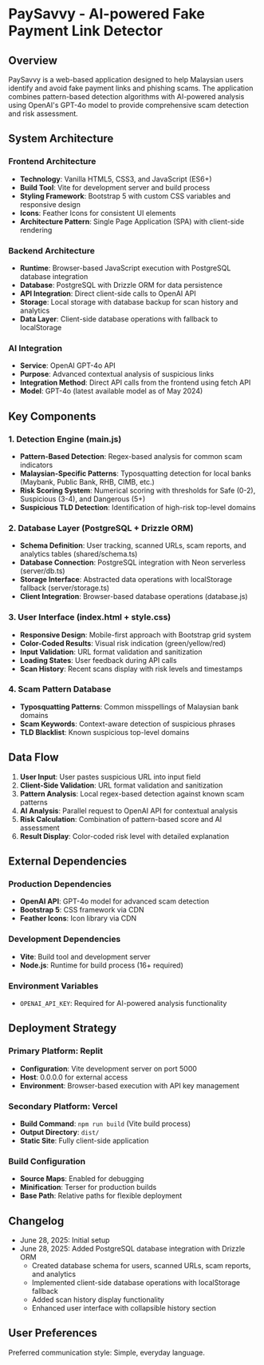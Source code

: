 # PaySavvy - AI-powered Fake Payment Link Detector

## Overview

PaySavvy is a web-based application designed to help Malaysian users identify and avoid fake payment links and phishing scams. The application combines pattern-based detection algorithms with AI-powered analysis using OpenAI's GPT-4o model to provide comprehensive scam detection and risk assessment.

## System Architecture

### Frontend Architecture
- **Technology**: Vanilla HTML5, CSS3, and JavaScript (ES6+)
- **Build Tool**: Vite for development server and build process
- **Styling Framework**: Bootstrap 5 with custom CSS variables and responsive design
- **Icons**: Feather Icons for consistent UI elements
- **Architecture Pattern**: Single Page Application (SPA) with client-side rendering

### Backend Architecture
- **Runtime**: Browser-based JavaScript execution with PostgreSQL database integration
- **Database**: PostgreSQL with Drizzle ORM for data persistence
- **API Integration**: Direct client-side calls to OpenAI API
- **Storage**: Local storage with database backup for scan history and analytics
- **Data Layer**: Client-side database operations with fallback to localStorage

### AI Integration
- **Service**: OpenAI GPT-4o API
- **Purpose**: Advanced contextual analysis of suspicious links
- **Integration Method**: Direct API calls from the frontend using fetch API
- **Model**: GPT-4o (latest available model as of May 2024)

## Key Components

### 1. Detection Engine (main.js)
- **Pattern-Based Detection**: Regex-based analysis for common scam indicators
- **Malaysian-Specific Patterns**: Typosquatting detection for local banks (Maybank, Public Bank, RHB, CIMB, etc.)
- **Risk Scoring System**: Numerical scoring with thresholds for Safe (0-2), Suspicious (3-4), and Dangerous (5+)
- **Suspicious TLD Detection**: Identification of high-risk top-level domains

### 2. Database Layer (PostgreSQL + Drizzle ORM)
- **Schema Definition**: User tracking, scanned URLs, scam reports, and analytics tables (shared/schema.ts)
- **Database Connection**: PostgreSQL integration with Neon serverless (server/db.ts)
- **Storage Interface**: Abstracted data operations with localStorage fallback (server/storage.ts)
- **Client Integration**: Browser-based database operations (database.js)

### 3. User Interface (index.html + style.css)
- **Responsive Design**: Mobile-first approach with Bootstrap grid system
- **Color-Coded Results**: Visual risk indication (green/yellow/red)
- **Input Validation**: URL format validation and sanitization
- **Loading States**: User feedback during API calls
- **Scan History**: Recent scans display with risk levels and timestamps

### 4. Scam Pattern Database
- **Typosquatting Patterns**: Common misspellings of Malaysian bank domains
- **Scam Keywords**: Context-aware detection of suspicious phrases
- **TLD Blacklist**: Known suspicious top-level domains

## Data Flow

1. **User Input**: User pastes suspicious URL into input field
2. **Client-Side Validation**: URL format validation and sanitization
3. **Pattern Analysis**: Local regex-based detection against known scam patterns
4. **AI Analysis**: Parallel request to OpenAI API for contextual analysis
5. **Risk Calculation**: Combination of pattern-based score and AI assessment
6. **Result Display**: Color-coded risk level with detailed explanation

## External Dependencies

### Production Dependencies
- **OpenAI API**: GPT-4o model for advanced scam detection
- **Bootstrap 5**: CSS framework via CDN
- **Feather Icons**: Icon library via CDN

### Development Dependencies
- **Vite**: Build tool and development server
- **Node.js**: Runtime for build process (16+ required)

### Environment Variables
- `OPENAI_API_KEY`: Required for AI-powered analysis functionality

## Deployment Strategy

### Primary Platform: Replit
- **Configuration**: Vite development server on port 5000
- **Host**: 0.0.0.0 for external access
- **Environment**: Browser-based execution with API key management

### Secondary Platform: Vercel
- **Build Command**: `npm run build` (Vite build process)
- **Output Directory**: `dist/`
- **Static Site**: Fully client-side application

### Build Configuration
- **Source Maps**: Enabled for debugging
- **Minification**: Terser for production builds
- **Base Path**: Relative paths for flexible deployment

## Changelog

- June 28, 2025: Initial setup
- June 28, 2025: Added PostgreSQL database integration with Drizzle ORM
  - Created database schema for users, scanned URLs, scam reports, and analytics
  - Implemented client-side database operations with localStorage fallback
  - Added scan history display functionality
  - Enhanced user interface with collapsible history section

## User Preferences

Preferred communication style: Simple, everyday language.